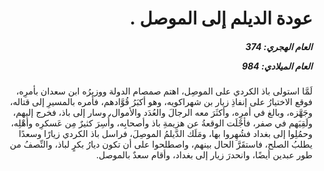 <h1 dir="rtl">عودة الديلم إلى الموصل .</h1>

<h5 dir="rtl">العام الهجري:  374

العام الميلادي: 984

</h5>

<p dir="rtl">لَمَّا استولى باذ الكردي على الموصِل، اهتم صمصام الدولة ووزيرُه ابن سعدان بأمرِه، فوقع الاختيارُ على إنفاذِ زيار بن شهراكويه، وهو أكبَرُ قُوَّادهم، فأمره بالمسيرِ إلى قتاله، وجَهَّزه، وبالغ في أمرِه، وأكثَرَ معه الرجالَ والعُدَد والأموال، وسار إلى باذ، فخرج إليهم، ولَقِيَهم في صفر، فأجْلَت الوقعةُ عن هزيمةِ باذ وأصحابِه، وأُسِرَ كثيرٌ مِن عَسكرِه وأهْلِه، وحمُلِوا إلى بغداد فشُهِروا بها، ومَلَك الدَّيلمُ الموصِلَ، فراسل باذ الكردي زيارًا وسعدًا يطلبُ الصلح، فاستقَرَّ الحال بينهم، واصطلحوا على أن تكون ديارُ بكرٍ لباذ، والنِّصفُ من طور عبدين أيضًا، وانحدرَ زيار إلى بغداد، وأقام سعدٌ بالموصل.</p></br>

